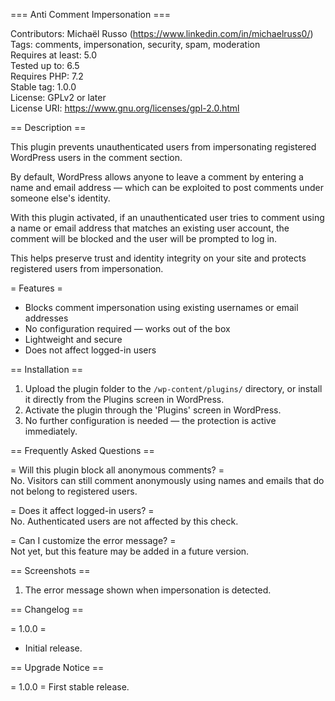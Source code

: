 === Anti Comment Impersonation ===

Contributors: Michaël Russo (https://www.linkedin.com/in/michaelruss0/)
Tags: comments, impersonation, security, spam, moderation  
Requires at least: 5.0  
Tested up to: 6.5  
Requires PHP: 7.2  
Stable tag: 1.0.0  
License: GPLv2 or later  
License URI: https://www.gnu.org/licenses/gpl-2.0.html  

== Description ==

This plugin prevents unauthenticated users from impersonating registered WordPress users in the comment section.  

By default, WordPress allows anyone to leave a comment by entering a name and email address — which can be exploited to post comments under someone else's identity.  

With this plugin activated, if an unauthenticated user tries to comment using a name or email address that matches an existing user account, the comment will be blocked and the user will be prompted to log in.  

This helps preserve trust and identity integrity on your site and protects registered users from impersonation.

= Features =

* Blocks comment impersonation using existing usernames or email addresses
* No configuration required — works out of the box
* Lightweight and secure
* Does not affect logged-in users

== Installation ==

1. Upload the plugin folder to the `/wp-content/plugins/` directory, or install it directly from the Plugins screen in WordPress.
2. Activate the plugin through the 'Plugins' screen in WordPress.
3. No further configuration is needed — the protection is active immediately.

== Frequently Asked Questions ==

= Will this plugin block all anonymous comments? =  
No. Visitors can still comment anonymously using names and emails that do not belong to registered users.

= Does it affect logged-in users? =  
No. Authenticated users are not affected by this check.

= Can I customize the error message? =  
Not yet, but this feature may be added in a future version.

== Screenshots ==

1. The error message shown when impersonation is detected.

== Changelog ==

= 1.0.0 =
* Initial release.

== Upgrade Notice ==

= 1.0.0 =
First stable release.
